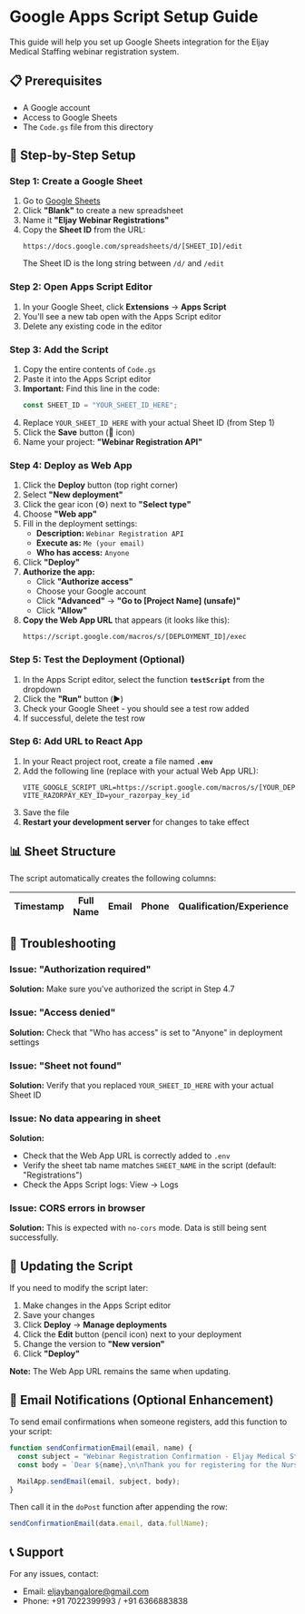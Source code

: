 # Google Apps Script Setup Guide

This guide will help you set up Google Sheets integration for the Eljay Medical Staffing webinar registration system.

## 📋 Prerequisites

- A Google account
- Access to Google Sheets
- The `Code.gs` file from this directory

## 🚀 Step-by-Step Setup

### Step 1: Create a Google Sheet

1. Go to [Google Sheets](https://sheets.google.com)
2. Click **"Blank"** to create a new spreadsheet
3. Name it **"Eljay Webinar Registrations"**
4. Copy the **Sheet ID** from the URL:
   ```
   https://docs.google.com/spreadsheets/d/[SHEET_ID]/edit
   ```
   The Sheet ID is the long string between `/d/` and `/edit`

### Step 2: Open Apps Script Editor

1. In your Google Sheet, click **Extensions** → **Apps Script**
2. You'll see a new tab open with the Apps Script editor
3. Delete any existing code in the editor

### Step 3: Add the Script

1. Copy the entire contents of `Code.gs`
2. Paste it into the Apps Script editor
3. **Important:** Find this line in the code:
   ```javascript
   const SHEET_ID = "YOUR_SHEET_ID_HERE";
   ```
4. Replace `YOUR_SHEET_ID_HERE` with your actual Sheet ID (from Step 1)
5. Click the **Save** button (💾 icon)
6. Name your project: **"Webinar Registration API"**

### Step 4: Deploy as Web App

1. Click the **Deploy** button (top right corner)
2. Select **"New deployment"**
3. Click the gear icon (⚙️) next to **"Select type"**
4. Choose **"Web app"**
5. Fill in the deployment settings:
   - **Description:** `Webinar Registration API`
   - **Execute as:** `Me (your email)`
   - **Who has access:** `Anyone`
6. Click **"Deploy"**
7. **Authorize the app:**
   - Click **"Authorize access"**
   - Choose your Google account
   - Click **"Advanced"** → **"Go to [Project Name] (unsafe)"**
   - Click **"Allow"**
8. **Copy the Web App URL** that appears (it looks like this):
   ```
   https://script.google.com/macros/s/[DEPLOYMENT_ID]/exec
   ```

### Step 5: Test the Deployment (Optional)

1. In the Apps Script editor, select the function **`testScript`** from the dropdown
2. Click the **"Run"** button (▶️)
3. Check your Google Sheet - you should see a test row added
4. If successful, delete the test row

### Step 6: Add URL to React App

1. In your React project root, create a file named **`.env`**
2. Add the following line (replace with your actual Web App URL):
   ```env
   VITE_GOOGLE_SCRIPT_URL=https://script.google.com/macros/s/[YOUR_DEPLOYMENT_ID]/exec
   VITE_RAZORPAY_KEY_ID=your_razorpay_key_id
   ```
3. Save the file
4. **Restart your development server** for changes to take effect

## 📊 Sheet Structure

The script automatically creates the following columns:

| Timestamp | Full Name | Email | Phone | Qualification/Experience | Webinar Date |
| --------- | --------- | ----- | ----- | ------------------------ | ------------ |

## 🔧 Troubleshooting

### Issue: "Authorization required"

**Solution:** Make sure you've authorized the script in Step 4.7

### Issue: "Access denied"

**Solution:** Check that "Who has access" is set to "Anyone" in deployment settings

### Issue: "Sheet not found"

**Solution:** Verify that you replaced `YOUR_SHEET_ID_HERE` with your actual Sheet ID

### Issue: No data appearing in sheet

**Solution:**

- Check that the Web App URL is correctly added to `.env`
- Verify the sheet tab name matches `SHEET_NAME` in the script (default: "Registrations")
- Check the Apps Script logs: View → Logs

### Issue: CORS errors in browser

**Solution:** This is expected with `no-cors` mode. Data is still being sent successfully.

## 🔄 Updating the Script

If you need to modify the script later:

1. Make changes in the Apps Script editor
2. Save your changes
3. Click **Deploy** → **Manage deployments**
4. Click the **Edit** button (pencil icon) next to your deployment
5. Change the version to **"New version"**
6. Click **"Deploy"**

**Note:** The Web App URL remains the same when updating.

## 📧 Email Notifications (Optional Enhancement)

To send email confirmations when someone registers, add this function to your script:

```javascript
function sendConfirmationEmail(email, name) {
  const subject = "Webinar Registration Confirmation - Eljay Medical Staffing";
  const body = `Dear ${name},\n\nThank you for registering for the Nursing Job Placement Webinar on November 30, 2025.\n\nWebinar Details:\nDate: November 30, 2025\nTime: [Add time]\n\nWe look forward to seeing you!\n\nBest regards,\nEljay Medical Staffing India Pvt Ltd\neljaybangalore@gmail.com\n+91 7022399993`;

  MailApp.sendEmail(email, subject, body);
}
```

Then call it in the `doPost` function after appending the row:

```javascript
sendConfirmationEmail(data.email, data.fullName);
```

## 📞 Support

For any issues, contact:

- Email: eljaybangalore@gmail.com
- Phone: +91 7022399993 / +91 6366883838
